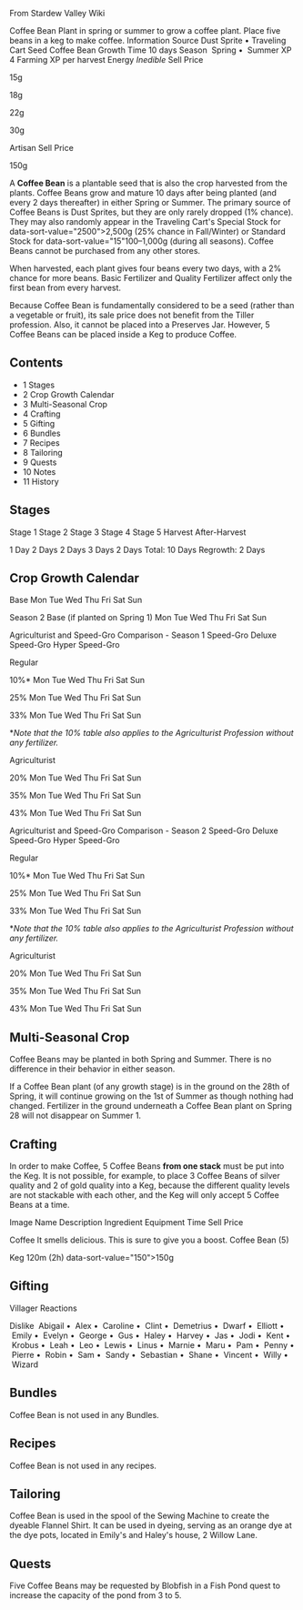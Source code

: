 From Stardew Valley Wiki

Coffee Bean Plant in spring or summer to grow a coffee plant. Place five beans in a keg to make coffee. Information Source Dust Sprite • Traveling Cart Seed Coffee Bean Growth Time 10 days Season  Spring •  Summer XP 4 Farming XP per harvest Energy *Inedible* Sell Price

15g

18g

22g

30g

Artisan Sell Price

150g

A **Coffee Bean** is a plantable seed that is also the crop harvested from the plants. Coffee Beans grow and mature 10 days after being planted (and every 2 days thereafter) in either Spring or Summer. The primary source of Coffee Beans is Dust Sprites, but they are only rarely dropped (1% chance). They may also randomly appear in the Traveling Cart's Special Stock for data-sort-value="2500"&gt;2,500g (25% chance in Fall/Winter) or Standard Stock for data-sort-value="15"100–1,000g (during all seasons). Coffee Beans cannot be purchased from any other stores.

When harvested, each plant gives four beans every two days, with a 2% chance for more beans. Basic Fertilizer and Quality Fertilizer affect only the first bean from every harvest.

Because Coffee Bean is fundamentally considered to be a seed (rather than a vegetable or fruit), its sale price does not benefit from the Tiller profession. Also, it cannot be placed into a Preserves Jar. However, 5 Coffee Beans can be placed inside a Keg to produce Coffee.

## Contents

- 1 Stages
- 2 Crop Growth Calendar
- 3 Multi-Seasonal Crop
- 4 Crafting
- 5 Gifting
- 6 Bundles
- 7 Recipes
- 8 Tailoring
- 9 Quests
- 10 Notes
- 11 History

## Stages

Stage 1 Stage 2 Stage 3 Stage 4 Stage 5 Harvest After-Harvest

1 Day 2 Days 2 Days 3 Days 2 Days Total: 10 Days Regrowth: 2 Days

## Crop Growth Calendar

Base Mon Tue Wed Thu Fri Sat Sun

Season 2 Base (if planted on Spring 1) Mon Tue Wed Thu Fri Sat Sun

Agriculturist and Speed-Gro Comparison - Season 1 Speed-Gro Deluxe Speed-Gro Hyper Speed-Gro

Regular

10%* Mon Tue Wed Thu Fri Sat Sun

25% Mon Tue Wed Thu Fri Sat Sun

33% Mon Tue Wed Thu Fri Sat Sun

\**Note that the 10% table also applies to the Agriculturist Profession without any fertilizer.*

Agriculturist

20% Mon Tue Wed Thu Fri Sat Sun

35% Mon Tue Wed Thu Fri Sat Sun

43% Mon Tue Wed Thu Fri Sat Sun

Agriculturist and Speed-Gro Comparison - Season 2 Speed-Gro Deluxe Speed-Gro Hyper Speed-Gro

Regular

10%* Mon Tue Wed Thu Fri Sat Sun

25% Mon Tue Wed Thu Fri Sat Sun

33% Mon Tue Wed Thu Fri Sat Sun

\**Note that the 10% table also applies to the Agriculturist Profession without any fertilizer.*

Agriculturist

20% Mon Tue Wed Thu Fri Sat Sun

35% Mon Tue Wed Thu Fri Sat Sun

43% Mon Tue Wed Thu Fri Sat Sun

## Multi-Seasonal Crop

Coffee Beans may be planted in both Spring and Summer. There is no difference in their behavior in either season.

If a Coffee Bean plant (of any growth stage) is in the ground on the 28th of Spring, it will continue growing on the 1st of Summer as though nothing had changed. Fertilizer in the ground underneath a Coffee Bean plant on Spring 28 will not disappear on Summer 1.

## Crafting

In order to make Coffee, 5 Coffee Beans **from one stack** must be put into the Keg. It is not possible, for example, to place 3 Coffee Beans of silver quality and 2 of gold quality into a Keg, because the different quality levels are not stackable with each other, and the Keg will only accept 5 Coffee Beans at a time.

Image Name Description Ingredient Equipment Time Sell Price

Coffee It smells delicious. This is sure to give you a boost. Coffee Bean (5)

Keg 120m (2h) data-sort-value="150"&gt;150g

## Gifting

Villager Reactions

Dislike  Abigail •  Alex •  Caroline •  Clint •  Demetrius •  Dwarf •  Elliott •  Emily •  Evelyn •  George •  Gus •  Haley •  Harvey •  Jas •  Jodi •  Kent •  Krobus •  Leah •  Leo •  Lewis •  Linus •  Marnie •  Maru •  Pam •  Penny •  Pierre •  Robin •  Sam •  Sandy •  Sebastian •  Shane •  Vincent •  Willy •  Wizard

## Bundles

Coffee Bean is not used in any Bundles.

## Recipes

Coffee Bean is not used in any recipes.

## Tailoring

Coffee Bean is used in the spool of the Sewing Machine to create the dyeable Flannel Shirt. It can be used in dyeing, serving as an orange dye at the dye pots, located in Emily's and Haley's house, 2 Willow Lane.

## Quests

Five Coffee Beans may be requested by Blobfish in a Fish Pond quest to increase the capacity of the pond from 3 to 5.